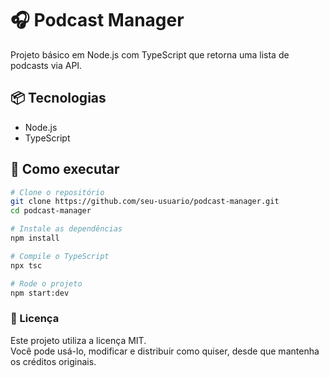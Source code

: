 # 🎧 Podcast Manager

Projeto básico em Node.js com TypeScript que retorna uma lista de podcasts via API.

## 📦 Tecnologias

- Node.js
- TypeScript


## 🚀 Como executar

```bash
# Clone o repositório
git clone https://github.com/seu-usuario/podcast-manager.git
cd podcast-manager

# Instale as dependências
npm install

# Compile o TypeScript
npx tsc

# Rode o projeto
npm start:dev 
```

### 📄 Licença

Este projeto utiliza a licença MIT.  
Você pode usá-lo, modificar e distribuir como quiser, desde que mantenha os créditos originais.
